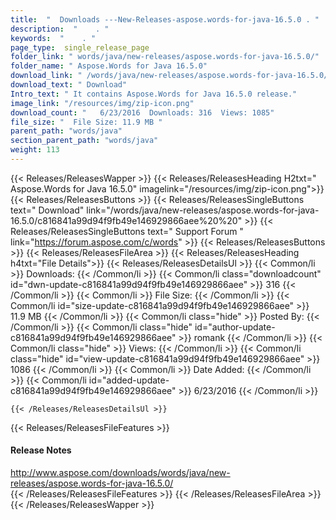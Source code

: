 ```yaml
---
title:  "  Downloads ---New-Releases-aspose.words-for-java-16.5.0 . " 
description:  "    . " 
keywords:  "    . " 
page_type:  single_release_page
folder_link: " words/java/new-releases/aspose.words-for-java-16.5.0/"
folder_name: " Aspose.Words for Java 16.5.0"
download_link: " /words/java/new-releases/aspose.words-for-java-16.5.0/c816841a99d94f9fb49e146929866aee"
download_text: " Download"
Intro_text: " It contains Aspose.Words for Java 16.5.0 release."
image_link: "/resources/img/zip-icon.png"
download_count: "   6/23/2016  Downloads: 316  Views: 1085"
file_size: "  File Size: 11.9 MB "
parent_path: "words/java"
section_parent_path: "words/java"
weight: 113 
---
```


{{< Releases/ReleasesWapper >}}
  {{< Releases/ReleasesHeading H2txt=" Aspose.Words for Java 16.5.0" imagelink="/resources/img/zip-icon.png">}}
  {{< Releases/ReleasesButtons >}}
    {{< Releases/ReleasesSingleButtons text=" Download" link="/words/java/new-releases/aspose.words-for-java-16.5.0/c816841a99d94f9fb49e146929866aee%20%20" >}}
    {{< Releases/ReleasesSingleButtons text=" Support Forum " link="https://forum.aspose.com/c/words" >}}
  {{< Releases/ReleasesButtons >}}
  {{< Releases/ReleasesFileArea >}}
    {{< Releases/ReleasesHeading h4txt="File Details">}}
    {{< Releases/ReleasesDetailsUl >}}
            {{< Common/li  >}} Downloads: {{< /Common/li >}} 
      {{< Common/li class="downloadcount" id="dwn-update-c816841a99d94f9fb49e146929866aee" >}} 316 {{< /Common/li >}} 
      {{< Common/li  >}} File Size: {{< /Common/li >}} 
      {{< Common/li id="size-update-c816841a99d94f9fb49e146929866aee" >}} 11.9 MB {{< /Common/li >}} 
      {{< Common/li  class="hide" >}} Posted By: {{< /Common/li >}} 
      {{< Common/li class="hide" id="author-update-c816841a99d94f9fb49e146929866aee" >}} romank {{< /Common/li >}} 
      {{< Common/li class="hide"  >}} Views: {{< /Common/li >}} 
      {{< Common/li class="hide" id="view-update-c816841a99d94f9fb49e146929866aee" >}} 1086 {{< /Common/li >}} 
      {{< Common/li  >}} Date Added: {{< /Common/li >}} 
      {{< Common/li id="added-update-c816841a99d94f9fb49e146929866aee" >}} 6/23/2016 {{< /Common/li >}} 

    {{< /Releases/ReleasesDetailsUl >}}

  {{< Releases/ReleasesFileFeatures >}}
      <h4>Release Notes</h4><div><a href="http://www.aspose.com/downloads/words/java/new-releases/aspose.words-for-java-16.5.0/">http://www.aspose.com/downloads/words/java/new-releases/aspose.words-for-java-16.5.0/</a></div>
  {{< /Releases/ReleasesFileFeatures >}}
 {{< /Releases/ReleasesFileArea >}}
{{< /Releases/ReleasesWapper >}}



